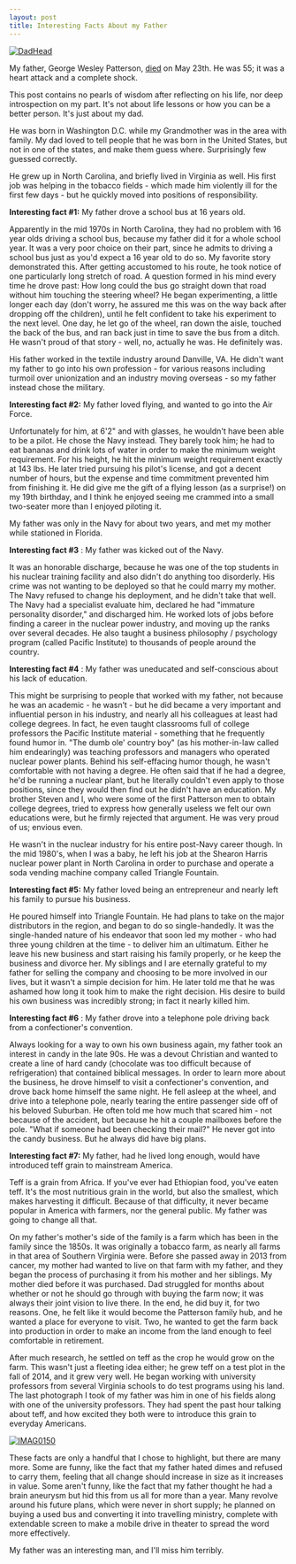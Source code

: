 ```yaml
---
layout: post
title: Interesting Facts About my Father
---
```


[![DadHead](http://samuelrpatterson.com/wp-content/uploads/2015/06/DadHead.jpg)](http://samuelrpatterson.com/wp-content/uploads/2015/06/DadHead.jpg)

My father, George Wesley Patterson, 
[died](http://obits.syracuse.com/obituaries/syracuse/obituary.aspx?pid=174966782) on May 23th. He was 55; it was a heart attack and a complete shock.

This post contains no pearls of wisdom after reflecting on his life, nor deep introspection on my part. It's not about life lessons or how you can be a better person. It's just about my dad.

He was born in Washington D.C. while my Grandmother was in the area with family. My dad loved to tell people that he was born in the United States, but not in one of the states, and make them guess where. Surprisingly few guessed correctly.

He grew up in North Carolina, and briefly lived in Virginia as well. His first job was helping in the tobacco fields - which made him violently ill for the first few days - but he quickly moved into positions of responsibility.


**Interesting fact #1:**
 My father drove a school bus at 16 years old.

Apparently in the mid 1970s in North Carolina, they had no problem with 16 year olds driving a school bus, because my father did it for a whole school year. It was a very poor choice on their part, since he admits to driving a school bus just as you'd expect a 16 year old to do so. My favorite story demonstrated this. After getting accustomed to his route, he took notice of one particularly long stretch of road. A question formed in his mind every time he drove past: How long could the bus go straight down that road without him touching the steering wheel? He began experimenting, a little longer each day (don't worry, he assured me this was on the way back after dropping off the children), until he felt confident to take his experiment to the next level. One day, he let go of the wheel, ran down the aisle, touched the back of the bus, and ran back just in time to save the bus from a ditch. He wasn't proud of that story - well, no, actually he was. He definitely was.

His father worked in the textile industry around Danville, VA. He didn't want my father to go into his own profession - for various reasons including turmoil over unionization and an industry moving overseas - so my father instead chose the military.


**Interesting fact #2:**
 My father loved flying, and wanted to go into the Air Force.

Unfortunately for him, at 6'2" and with glasses, he wouldn't have been able to be a pilot. He chose the Navy instead. They barely took him; he had to eat bananas and drink lots of water in order to make the minimum weight requirement. For his height, he hit the minimum weight requirement exactly at 143 lbs. He later tried pursuing his pilot's license, and got a decent number of hours, but the expense and time commitment prevented him from finishing it. He did give me the gift of a flying lesson (as a surprise!) on my 19th birthday, and I think he enjoyed seeing me crammed into a small two-seater more than I enjoyed piloting it.

My father was only in the Navy for about two years, and met my mother while stationed in Florida.


**Interesting fact #3**
: My father was kicked out of the Navy.

It was an honorable discharge, because he was one of the top students in his nuclear training facility and also didn't do anything too disorderly. His crime was not wanting to be deployed so that he could marry my mother. The Navy refused to change his deployment, and he didn't take that well. The Navy had a specialist evaluate him, declared he had "immature personality disorder," and discharged him. He worked lots of jobs before finding a career in the nuclear power industry, and moving up the ranks over several decades. He also taught a business philosophy / psychology program (called Pacific Institute) to thousands of people around the country.


**Interesting fact #4**
: My father was uneducated and self-conscious about his lack of education.

This might be surprising to people that worked with my father, not because he was an academic - he wasn’t - but he did became a very important and influential person in his industry, and nearly all his colleagues at least had college degrees. In fact, he even taught classrooms full of college professors the Pacific Institute material - something that he frequently found humor in. "The dumb ole' country boy" (as his mother-in-law called him endearingly) was teaching professors and managers who operated nuclear power plants. Behind his self-effacing humor though, he wasn't comfortable with not having a degree. He often said that if he had a degree, he'd be running a nuclear plant, but he literally couldn't even apply to those positions, since they would then find out he didn't have an education. My brother Steven and I, who were some of the first Patterson men to obtain college degrees, tried to express how generally useless we felt our own educations were, but he firmly rejected that argument. He was very proud of us; envious even.

He wasn't in the nuclear industry for his entire post-Navy career though. In the mid 1980's, when I was a baby, he left his job at the Shearon Harris nuclear power plant in North Carolina in order to purchase and operate a soda vending machine company called Triangle Fountain.


**Interesting fact #5:**
 My father loved being an entrepreneur and nearly left his family to pursue his business.

He poured himself into Triangle Fountain. He had plans to take on the major distributors in the region, and began to do so single-handedly. It was the single-handed nature of his endeavor that soon led my mother - who had three young children at the time - to deliver him an ultimatum. Either he leave his new business and start raising his family properly, or he keep the business and divorce her. My siblings and I are eternally grateful to my father for selling the company and choosing to be more involved in our lives, but it wasn't a simple decision for him. He later told me that he was ashamed how long it took him to make the right decision. His desire to build his own business was incredibly strong; in fact it nearly killed him.


**Interesting fact #6**
: My father drove into a telephone pole driving back from a confectioner's convention.

Always looking for a way to own his own business again, my father took an interest in candy in the late 90s. He was a devout Christian and wanted to create a line of hard candy (chocolate was too difficult because of refrigeration) that contained biblical messages. In order to learn more about the business, he drove himself to visit a confectioner's convention, and drove back home himself the same night. He fell asleep at the wheel, and drive into a telephone pole, nearly tearing the entire passenger side off of his beloved Suburban. He often told me how much that scared him - not because of the accident, but because he hit a couple mailboxes before the pole. "What if someone had been checking their mail?" He never got into the candy business. But he always did have big plans.


**Interesting fact #7:**
 My father, had he lived long enough, would have introduced teff grain to mainstream America.

Teff is a grain from Africa. If you've ever had Ethiopian food, you've eaten teff. It's the most nutritious grain in the world, but also the smallest, which makes harvesting it difficult. Because of that difficulty, it never became popular in America with farmers, nor the general public. My father was going to change all that.

On my father's mother's side of the family is a farm which has been in the family since the 1850s. It was originally a tobacco farm, as nearly all farms in that area of Southern Virginia were. Before she passed away in 2013 from cancer, my mother had wanted to live on that farm with my father, and they began the process of purchasing it from his mother and her siblings. My mother died before it was purchased. Dad struggled for months about whether or not he should go through with buying the farm now; it was always their joint vision to live there. In the end, he did buy it, for two reasons. One, he felt like it would become the Patterson family hub, and he wanted a place for everyone to visit. Two, he wanted to get the farm back into production in order to make an income from the land enough to feel comfortable in retirement.

After much research, he settled on teff as the crop he would grow on the farm. This wasn't just a fleeting idea either; he grew teff on a test plot in the fall of 2014, and it grew very well. He began working with university professors from several Virginia schools to do test programs using his land. The last photograph I took of my father was him in one of his fields along with one of the university professors. They had spent the past hour talking about teff, and how excited they both were to introduce this grain to everyday Americans.


[![IMAG0150](http://samuelrpatterson.com/wp-content/uploads/2015/06/IMAG0150-1024x579.jpg)](http://samuelrpatterson.com/wp-content/uploads/2015/06/IMAG0150.jpg)

These facts are only a handful that I chose to highlight, but there are many more. Some are funny, like the fact that my father hated dimes and refused to carry them, feeling that all change should increase in size as it increases in value. Some aren't funny, like the fact that my father thought he had a brain aneurysm but hid this from us all for more than a year. Many revolve around his future plans, which were never in short supply; he planned on buying a used bus and converting it into travelling ministry, complete with extendable screen to make a mobile drive in theater to spread the word more effectively.

My father was an interesting man, and I'll miss him terribly.